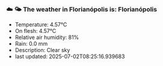 ### ☁️ 🌤️  The weather in Florianópolis is: Florianópolis

- Temperature: 4.57°C
- On flesh: 4.57°C
- Relative air humidity: 81%
- Rain: 0.0 mm
- Description: Clear sky
- last updated: 2025-07-02T08:25:16.939683
